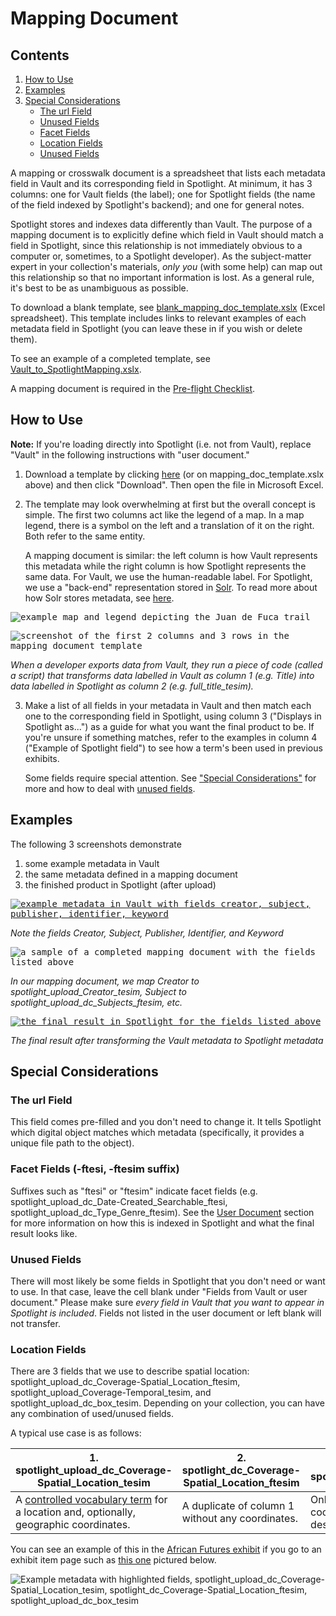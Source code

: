 # Mapping Document

## Contents
1. [How to Use](#how-to-use)
2. [Examples](#examples)
3. [Special Considerations](#special-considerations)
   * [The url Field](#the-url-field)
   * [Unused Fields](#unused-fields)
   * [Facet Fields](#facet-fields-ftesi-ftesim-suffix)
   * [Location Fields](#location-fields)
   * [Unused Fields](#unused-fields)

A mapping or crosswalk document is a spreadsheet that lists each metadata field in Vault and its corresponding field in Spotlight. At minimum, it has 3 columns: one for Vault fields (the label); one for Spotlight fields (the name of the field indexed by Spotlight's backend); and one for general notes.

Spotlight stores and indexes data differently than Vault. The purpose of a mapping document is to explicitly define which field in Vault should match a field in Spotlight, since this relationship is not immediately obvious to a computer or, sometimes, to a Spotlight developer). As the subject-matter expert in your collection's materials, *only you* (with some help) can map out this relationship so that no important information is lost. As a general rule, it's best to be as unambiguous as possible.

To download a blank template, see [blank_mapping_doc_template.xslx](blank_mapping_doc_template.xslx) (Excel spreadsheet). This template includes links to relevant examples of each metadata field in Spotlight (you can leave these in if you wish or delete them).

To see an example of a completed template, see [Vault_to_SpotlightMapping.xslx](Vault_to_SpotlightMapping.xslx).

A mapping document is required in the [Pre-flight Checklist](../pre-flight_checklist/README.md).

## How to Use

**Note:** If you're loading directly into Spotlight (i.e. not from Vault), replace "Vault" in the following instructions with "user document."

1. Download a template by clicking [here](https://github.com/UVicLibrary/VaultToSpotlight/blob/master/mapping_document/blank_mapping_doc_template.xlsx) (or on mapping_doc_template.xslx above) and then click "Download". Then open the file in Microsoft Excel.  

2. The template may look overwhelming at first but the overall concept is simple. The first two columns act like the legend of a map. In a map legend, there is a symbol on the left and a translation of it on the right. Both refer to the same entity.  

   A mapping document is similar: the left column is how Vault represents this metadata while the right column is how Spotlight represents the same data. For Vault, we use the human-readable label. For Spotlight, we use a "back-end" representation stored in [Solr](../glossary/README.md#solr). To read more about how Solr stores metadata, see [here](../user_document/README.md#how-solr-indexes-metadata).

<kbd>![example map and legend depicting the Juan de Fuca trail](map_legend.jpg)</kbd>  

<kbd>![screenshot of the first 2 columns and 3 rows in the mapping document template](first_three_rows.png)</kbd>  

*When a developer exports data from Vault, they run a piece of code (called a script) that transforms data labelled in Vault as column 1 (e.g. Title) into data labelled in Spotlight as column 2 (e.g. full_title_tesim).*

3. Make a list of all fields in your metadata in Vault and then match each one to the corresponding field in Spotlight, using column 3 ("Displays in Spotlight as...") as a guide for what you want the final product to be. If you're unsure if something matches, refer to the examples in column 4 ("Example of Spotlight field") to see how a term's been used in previous exhibits.  

   Some fields require special attention. See ["Special Considerations"](#special-considerations) for more and how to deal with [unused fields](#unused-fields).

## Examples

The following 3 screenshots demonstrate

  1. some example metadata in Vault
  2. the same metadata defined in a mapping document
  3. the finished product in Spotlight (after upload)

<a href="https://iaff.library.uvic.ca/concern/iaff_works/e5f0a67c-d547-4d54-8a1e-b7e942254f3d"><kbd><img src="vault_metadata_example.png" alt="example metadata in Vault with fields creator, subject, publisher, identifier, keyword"/></kbd></a>  

*Note the fields Creator, Subject, Publisher, Identifier, and Keyword*

<kbd><img src="mapping_doc_filled_example.png" alt="a sample of a completed mapping document with the fields listed above" /></kbd>  

*In our mapping document, we map Creator to spotlight_upload_Creator_tesim, Subject to spotlight_upload_dc_Subjects_ftesim, etc.*

<a href="https://exhibits.library.uvic.ca/spotlight/iaff/catalog/17-16736"><kbd><img src="spotlight_metadata_example.png" alt="the final result in Spotlight for the fields listed above"/></kbd></a>  

*The final result after transforming the Vault metadata to Spotlight metadata*

## Special Considerations

### The url Field

This field comes pre-filled and you don't need to change it. It tells Spotlight which digital object matches which metadata (specifically, it provides a unique file path to the object).

### Facet Fields (-ftesi, -ftesim suffix)

Suffixes such as "ftesi" or "ftesim" indicate facet fields (e.g. spotlight_upload_dc_Date-Created_Searchable_ftesi, spotlight_upload_dc_Type_Genre_ftesim). See the [User Document](../user_document/README.md#facet-fields) section for more information on how this is indexed in Spotlight and what the final result looks like.

### Unused Fields

There will most likely be some fields in Spotlight that you don't need or want to use. In that case, leave the cell blank under "Fields from Vault or user document." Please make sure *every field in Vault that you want to appear in Spotlight is included*. Fields not listed in the user document or left blank will not transfer.

### Location Fields

There are 3 fields that we use to describe spatial location: spotlight_upload_dc_Coverage-Spatial_Location_ftesim, spotlight_upload_Coverage-Temporal_tesim, and spotlight_upload_dc_box_tesim. Depending on your collection, you can have any combination of used/unused fields.

A typical use case is as follows:  

| 1. spotlight_upload_dc_Coverage-Spatial_Location_tesim | 2. spotlight_dc_Coverage-Spatial_Location_ftesim | 3. spotlight_upload_dc_box_tesim |
| --------------------------------------------------- | --------------------------------------------- | ----------------------------- |
| A [controlled vocabulary term](../glossary/README.md) for a location and, optionally, geographic coordinates. | A duplicate of column 1 without any coordinates. | Only the geographic coordinates of the location described in columns 1. |

You can see an example of this in the [African Futures exhibit](https://exhibits.library.uvic.ca/spotlight/iaff) if you go to an exhibit item page such as [this one](https://exhibits.library.uvic.ca/spotlight/iaff/catalog/17-16738) pictured below.

![Example metadata with highlighted fields, spotlight_upload_dc_Coverage-Spatial_Location_tesim, spotlight_dc_Coverage-Spatial_Location_ftesim, spotlight_upload_dc_box_tesim ](example_location_fields.png)
